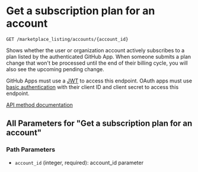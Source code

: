 # Get a subscription plan for an account

`GET /marketplace_listing/accounts/{account_id}`

Shows whether the user or organization account actively subscribes to a plan listed by the authenticated GitHub App. When someone submits a plan change that won't be processed until the end of their billing cycle, you will also see the upcoming pending change.

GitHub Apps must use a [JWT](https://docs.github.com/apps/building-github-apps/authenticating-with-github-apps/#authenticating-as-a-github-app) to access this endpoint. OAuth apps must use [basic authentication](https://docs.github.com/rest/authentication/authenticating-to-the-rest-api#using-basic-authentication) with their client ID and client secret to access this endpoint.

[API method documentation](https://docs.github.com/rest/apps/marketplace#get-a-subscription-plan-for-an-account)

## All Parameters for "Get a subscription plan for an account"

### Path Parameters

- `account_id` (integer, required): account_id parameter